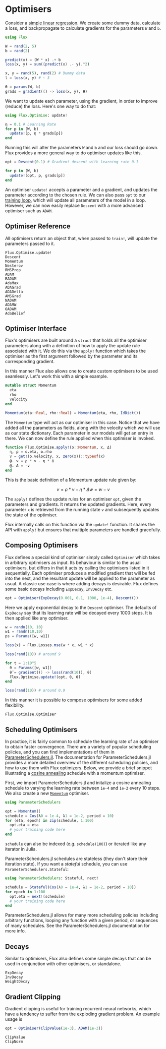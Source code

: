 # Optimisers

Consider a [simple linear regression](../models/basics.md). We create some dummy data, calculate a loss, and backpropagate to calculate gradients for the parameters `W` and `b`.

```julia
using Flux

W = rand(2, 5)
b = rand(2)

predict(x) = (W * x) .+ b
loss(x, y) = sum((predict(x) .- y).^2)

x, y = rand(5), rand(2) # Dummy data
l = loss(x, y) # ~ 3

θ = params(W, b)
grads = gradient(() -> loss(x, y), θ)
```

We want to update each parameter, using the gradient, in order to improve (reduce) the loss. Here's one way to do that:

```julia
using Flux.Optimise: update!

η = 0.1 # Learning Rate
for p in (W, b)
  update!(p, η * grads[p])
end
```

Running this will alter the parameters `W` and `b` and our loss should go down. Flux provides a more general way to do optimiser updates like this.

```julia
opt = Descent(0.1) # Gradient descent with learning rate 0.1

for p in (W, b)
  update!(opt, p, grads[p])
end
```

An optimiser `update!` accepts a parameter and a gradient, and updates the parameter according to the chosen rule. We can also pass `opt` to our [training loop](training.md), which will update all parameters of the model in a loop. However, we can now easily replace `Descent` with a more advanced optimiser such as `ADAM`.

## Optimiser Reference

All optimisers return an object that, when passed to `train!`, will update the parameters passed to it.

```@docs
Flux.Optimise.update!
Descent
Momentum
Nesterov
RMSProp
ADAM
RADAM
AdaMax
ADAGrad
ADADelta
AMSGrad
NADAM
ADAMW
OADAM
AdaBelief
```

## Optimiser Interface

Flux's optimisers are built around a `struct` that holds all the optimiser parameters along with a definition of how to apply the update rule associated with it. We do this via the `apply!` function which takes the optimiser as the first argument followed by the parameter and its corresponding gradient.

In this manner Flux also allows one to create custom optimisers to be used seamlessly. Let's work this with a simple example.

```julia
mutable struct Momentum
  eta
  rho
  velocity
end

Momentum(eta::Real, rho::Real) = Momentum(eta, rho, IdDict())
```

The `Momentum` type will act as our optimiser in this case. Notice that we have added all the parameters as fields, along with the velocity which we will use as our state dictionary. Each parameter in our models will get an entry in there. We can now define the rule applied when this optimiser is invoked.

```julia
function Flux.Optimise.apply!(o::Momentum, x, Δ)
  η, ρ = o.eta, o.rho
  v = get!(o.velocity, x, zero(x))::typeof(x)
  @. v = ρ * v - η * Δ
  @. Δ = -v
end
```

This is the basic definition of a Momentum update rule given by:

```math
v = ρ * v - η * Δ
w = w - v
```

The `apply!` defines the update rules for an optimiser `opt`, given the parameters and gradients. It returns the updated gradients. Here, every parameter `x` is retrieved from the running state `v` and subsequently updates the state of the optimiser.

Flux internally calls on this function via the `update!` function. It shares the API with `apply!` but ensures that multiple parameters are handled gracefully.

## Composing Optimisers

Flux defines a special kind of optimiser simply called `Optimiser` which takes in arbitrary optimisers as input. Its behaviour is similar to the usual optimisers, but differs in that it acts by calling the optimisers listed in it sequentially. Each optimiser produces a modified gradient
that will be fed into the next, and the resultant update will be applied to the parameter as usual. A classic use case is where adding decays is desirable. Flux defines some basic decays including `ExpDecay`, `InvDecay` etc.

```julia
opt = Optimiser(ExpDecay(0.001, 0.1, 1000, 1e-4), Descent())
```

Here we apply exponential decay to the `Descent` optimiser. The defaults of `ExpDecay` say that its learning rate will be decayed every 1000 steps.
It is then applied like any optimiser.

```julia
w = randn(10, 10)
w1 = randn(10,10)
ps = Params([w, w1])

loss(x) = Flux.Losses.mse(w * x, w1 * x)

loss(rand(10)) # around 9

for t = 1:10^5
  θ = Params([w, w1])
  θ̄ = gradient(() -> loss(rand(10)), θ)
  Flux.Optimise.update!(opt, θ, θ̄)
end

loss(rand(10)) # around 0.9
```

In this manner it is possible to compose optimisers for some added flexibility.

```@docs
Flux.Optimise.Optimiser
```

## Scheduling Optimisers

In practice, it is fairly common to schedule the learning rate of an optimiser to obtain faster convergence. There are a variety of popular scheduling policies, and you can find implementations of them in [ParameterSchedulers.jl](https://darsnack.github.io/ParameterSchedulers.jl/dev/README.html). The documentation for ParameterSchedulers.jl provides a more detailed overview of the different scheduling policies, and how to use them with Flux optimizers. Below, we provide a brief snippet illustrating a [cosine annealing](https://arxiv.org/pdf/1608.03983.pdf) schedule with a momentum optimiser.

First, we import ParameterSchedulers.jl and initalize a cosine annealing schedule to varying the learning rate between `1e-4` and `1e-2` every 10 steps. We also create a new [`Momentum`](@ref) optimiser.
```julia
using ParameterSchedulers

opt = Momentum()
schedule = Cos(λ0 = 1e-4, λ1 = 1e-2, period = 10)
for (eta, epoch) in zip(schedule, 1:100)
  opt.eta = eta
  # your training code here
end
```
`schedule` can also be indexed (e.g. `schedule(100)`) or iterated like any iterator in Julia.

ParameterSchedulers.jl schedules are stateless (they don't store their iteration state). If you want a _stateful_ schedule, you can use `ParameterSchedulers.Stateful`:
```julia
using ParameterSchedulers: Stateful, next!

schedule = Stateful(Cos(λ0 = 1e-4, λ1 = 1e-2, period = 10))
for epoch in 1:100
  opt.eta = next!(schedule)
  # your training code here
end
```

ParameterSchedulers.jl allows for many more scheduling policies including arbitrary functions, looping any function with a given period, or sequences of many schedules. See the ParameterSchedulers.jl documentation for more info.

## Decays

Similar to optimisers, Flux also defines some simple decays that can be used in conjunction with other optimisers, or standalone.

```@docs
ExpDecay
InvDecay
WeightDecay
```

## Gradient Clipping

Gradient clipping is useful for training recurrent neural networks, which have a tendency to suffer from the exploding gradient problem. An example usage is

```julia
opt = Optimiser(ClipValue(1e-3), ADAM(1e-3))
```

```@docs
ClipValue
ClipNorm
```
